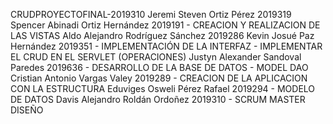 CRUDPROYECTOFINAL-2019310
Jeremi Steven Ortiz Pérez 2019319
Spencer Abinadi Ortiz Hernández 2019191 - CREACION Y REALIZACION DE LAS VISTAS
Aldo Alejandro Rodríguez Sánchez 2019286
Kevin Josué Paz Hernández 2019351 - IMPLEMENTACIÓN DE LA INTERFAZ - IMPLEMENTAR EL CRUD EN EL SERVLET (OPERACIONES)
Justyn Alexander Sandoval Paredes 2019636 - DESARROLLO DE LA  BASE DE DATOS - MODEL DAO
Cristian Antonio Vargas Valey  2019289 - CREACION DE LA APLICACION CON LA ESTRUCTURA
Eduviges Osweli Pérez Rafael 2019294 - MODELO DE DATOS
Davis Alejandro Roldán Ordoñez 2019310 - SCRUM MASTER DISEÑO
